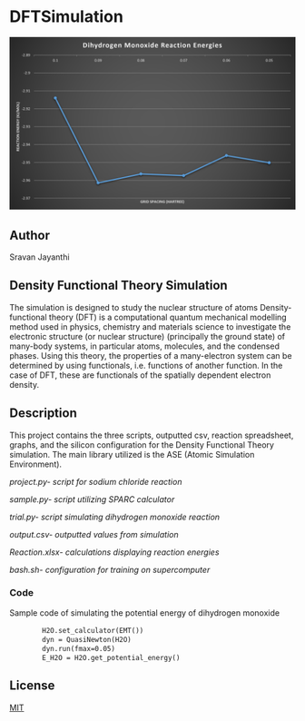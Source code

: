 # DFTSimulation

![Reaction Energy Graph](reactionenergy.png)

## Author
Sravan Jayanthi

## Density Functional Theory Simulation
The simulation is designed to study the nuclear structure of atoms 
Density-functional theory (DFT) is a computational quantum mechanical modelling method used in physics, chemistry and materials science to investigate the electronic structure (or nuclear structure) (principally the ground state) of many-body systems, in particular atoms, molecules, and the condensed phases. Using this theory, the properties of a many-electron system can be determined by using functionals, i.e. functions of another function. In the case of DFT, these are functionals of the spatially dependent electron density. 

## Description
This project contains the three scripts, outputted csv, reaction spreadsheet, graphs, and the silicon configuration for the Density Functional Theory simulation. The main library utilized is the ASE (Atomic Simulation Environment).

*project.py- script for sodium chloride reaction*

*sample.py- script utilizing SPARC calculator*

*trial.py- script simulating dihydrogen monoxide reaction*

*output.csv- outputted values from simulation*

*Reaction.xlsx- calculations displaying reaction energies*

*bash.sh- configuration for training on supercomputer*


### Code
Sample code of simulating the potential energy of dihydrogen monoxide

            H2O.set_calculator(EMT())
            dyn = QuasiNewton(H2O)
            dyn.run(fmax=0.05)
            E_H2O = H2O.get_potential_energy()


## License
[MIT](LICENSE)
